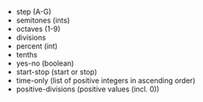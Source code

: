* step (A-G)
* semitones (ints)
* octaves (1-9)
* divisions 
* percent (int)
* tenths
* yes-no (boolean)
* start-stop (start or stop)
* time-only (list of positive integers in ascending order)
* positive-divisions (positive values (incl. 0))
